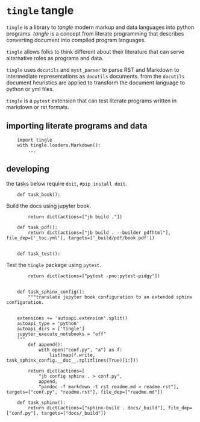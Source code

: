 # `tingle` tangle

`tingle` is a library to _tangle_ modern markup and data languages
into python programs. _tangle_ is a concept from literate programming
that describes converting document into compiled program languages.

`tingle` allows folks to think different about their literature that
can serve alternative roles as programs and data.

`tingle` uses `docutils` and `myst_parser` to parse RST and Markdown to 
intermediate representations as `docutils` documents. from the `docutils`
document heuristics are applied to transform the document language to
python or yml files.

`tingle` is a `pytest` extension that can test literate programs written
in markdown or rst formats.

## importing literate programs and data

        import tingle
        with tingle.loaders.Markdown():
            ...


## developing

the tasks below require `doit`, `#pip install doit`.

        def task_book():

Build the docs using jupyter book.

            return dict(actions=["jb build ."])

        def task_pdf():
            return dict(actions=["jb build . --builder pdfhtml"], file_dep=['_toc.yml'], targets=['_build/pdf/book.pdf'])


        def task_test():

Test the `tingle` package using `pytest`.

            return dict(actions=["pytest -pno:pytest-pidgy"])


        def task_sphinx_config():
            """translate jupyter book configuration to an extended sphinx configuration.


        extensions += 'autoapi.extension'.split()
        autoapi_type = 'python'
        autoapi_dirs = ['tingle']
        jupyter_execute_notebooks = "off"
        """
            def append():
                with open("conf.py", "a") as f:
                    list(map(f.write, task_sphinx_config.__doc__.splitlines(True)[1:]))

            return dict(actions=[
                "jb config sphinx . > conf.py", 
                append,
                "pandoc -f markdown -t rst readme.md > readme.rst"], targets=["conf.py", "readme.rst"], file_dep=["readme.md"]) 

        def task_sphinx():
            return dict(actions=["sphinx-build . docs/_build"], file_dep=["conf.py"], targets=["docs/_build"])